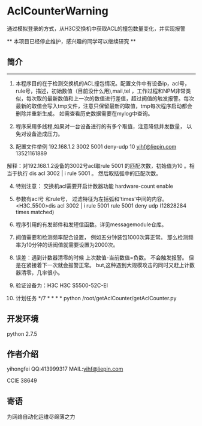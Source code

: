 # AclCounterWarning
通过模拟登录的方式，从H3C交换机中获取ACL的撞包数量变化，并实现报警

** 本项目已经停止维护，感兴趣的同学可以继续研究 **


## 简介
-----
1. 本程序目的在于检测交换机的ACL撞包情况。配置文件中有设备ip，acl号，rule号，描述，初始数值（目前没什么用),mail,tel  ，工作过程和NPM非常类似，每次取的最新数值和上一次的数值进行差值，超过阀值的触发报警。每次最新的取值会写入tmp文件，注意只保留最新的取值，tmp每次程序启动都会删除并重新生成。 如需查看历史数据需要在mylog中查询。

2. 程序采用多线程,如果对一台设备进行的有多个取值，注意降低并发数量， 以免对设备造成压力。

3. 配置文件举例
192.168.1.2   3002    5001    deny-udp        10       yihf@liepin.com 13521161889

解释：对192.168.1.2设备的3002号acl取rule 5001 的匹配次数，初始值为10 。相当于执行  dis acl 3002 | i rule 5001  。 然后取括弧中的匹配次数。


4. 特别注意： 交换机acl需要开启计数器功能  hardware-count enable 


5. 参数有acl号 和rule号， 过滤特征为左括弧和'times'中间的内容。
<H3C_5500>dis acl 3002 | i rule 5001
 rule 5001 deny udp (12828284 times matched)

6. 程序引用的有发邮件和发短信函数。详见messagemodule仓库。 

7. 阀值需要和检测频率配合设置， 例如五分钟装包1000次算正常。 那么检测频率为10分钟的话阀值就需要设置为2000次。

8. 误差：遇到计数器清零的时候 上次数值-当前数值=负数。 不会触发报警。 但是在紧接着下一次就会报警正常。 but,这种遇到大规模攻击的同时又赶上计数器清零，几率很小。

9. 验证设备为：H3C  H3C S5500-52C-EI  

10. 计划任务
*/7 * * * * python /root/getAclCounter/getAclCounter.py


## 开发环境
python 2.7.5

## 作者介绍
yihongfei  QQ:413999317   MAIL:yihf@liepin.com

CCIE 38649


## 寄语
为网络自动化运维尽绵薄之力

